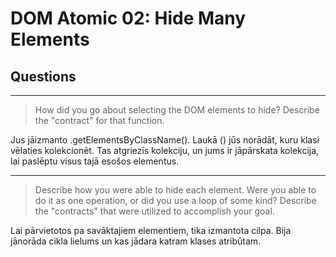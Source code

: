 # DOM Atomic 02: Hide Many Elements

## Questions

---

> How did you go about selecting the DOM elements to hide? Describe the "contract" for that function.

Jus jāizmanto .getElementsByClassName(). Laukā () jūs norādāt, kuru klasi vēlaties kolekcionēt. Tas atgriezīs kolekciju, un jums ir jāpārskata kolekcija, lai paslēptu visus tajā esošos elementus.

---

> Describe how you were able to hide each element. Were you able to do it as one operation, or did you use a loop of some kind? Describe the "contracts" that were utilized to accomplish your goal.

Lai pārvietotos pa savāktajiem elementiem, tika izmantota cilpa. Bija jānorāda cikla lielums un kas jādara katram klases atribūtam.
